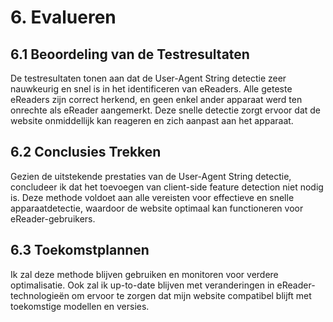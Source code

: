 # 6. Evalueren

## 6.1 Beoordeling van de Testresultaten
De testresultaten tonen aan dat de User-Agent String detectie zeer nauwkeurig en snel is in het identificeren van eReaders. Alle geteste eReaders zijn correct herkend, en geen enkel ander apparaat werd ten onrechte als eReader aangemerkt. Deze snelle detectie zorgt ervoor dat de website onmiddellijk kan reageren en zich aanpast aan het apparaat.

## 6.2 Conclusies Trekken
Gezien de uitstekende prestaties van de User-Agent String detectie, concludeer ik dat het toevoegen van client-side feature detection niet nodig is. Deze methode voldoet aan alle vereisten voor effectieve en snelle apparaatdetectie, waardoor de website optimaal kan functioneren voor eReader-gebruikers.

## 6.3 Toekomstplannen
Ik zal deze methode blijven gebruiken en monitoren voor verdere optimalisatie. Ook zal ik up-to-date blijven met veranderingen in eReader-technologieën om ervoor te zorgen dat mijn website compatibel blijft met toekomstige modellen en versies.